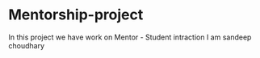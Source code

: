 # Mentorship-project
In this project we have work on Mentor - Student intraction 
I am sandeep choudhary 
